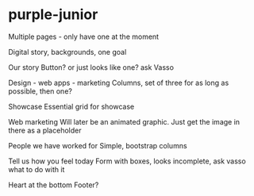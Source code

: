 # purple-junior

Multiple pages - only have one at the moment

Digital story, backgrounds, one goal

Our story
	Button? or just looks like one? ask Vasso

Design - web apps - marketing
	Columns, set of three for as long as possible, then one?


Showcase
	Essential grid for showcase

Web marketing
	Will later be an animated graphic.
	Just get the image in there as a placeholder

People we have worked for
	Simple, bootstrap columns

Tell us how you feel today
	Form with boxes, looks incomplete, ask vasso what to do with it

Heart at the bottom
	Footer?
